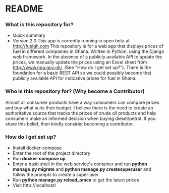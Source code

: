 # README #


### What is this repository for? ###

* Quick summary
* Version 2.0
This app is currently running in open beta at http://fuelgh.com
This repository is for a web app that displays prices of fuel in different companies in Ghana. Written in Python, using the Django web framework. In the absence of a publicly available API to update the prices, we manually update the prices using an Excel sheet from http://www.npa.gov.gh/. (See "How do I get set up?"). 
There is the foundation for a basic REST API so we could possibly become that publicly available API for indicative prices for fuel in Ghana.

### Who is this repository for? (Why become a Contributor) ###
Almost all consumer products have a way consumers can compare prices and buy what suits their budget. I believe there is the need to create an authoritative source that tracks the prices of crude oil products and help consumers make an informed decision when buying diesel/petrol.
If you share this belief, then kindly consider becoming a contributor.

### How do I get set up? ###

* Install docker-compose
* Enter the root of the project directory
* Run **docker-compose up**
* Enter a bash shell in the web service's container and run **python manage.py migrate** and **python manage.py createsuperuser** and follow the prompts to create a super user
* Run **python manage.py reload_omcs** to get the latest prices
* Visit http://localhost/
